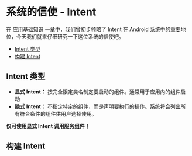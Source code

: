 系统的信使 - Intent
===

在 [应用基础知识](1-应用基础知识.md#如何启动一个组件intent-那些事) 一章中，我们曾初步领略了 Intent 在 Android 系统中的重要地位，今天我们就来仔细研究一下这位系统的信使吧。

<!-- TOC -->

- [Intent 类型](#intent-类型)
- [构建 Intent](#构建-intent)

<!-- /TOC -->

## Intent 类型

- **显式 Intent：** 按完全限定类名制定要启动的组件。通常用于应用内的组件启动
- **隐式 Intent：** 不指定特定的组件，而是声明要执行的操作。系统将会列出所有符合条件的组件供用户选择使用。

**仅可使用显式 Intent 调用服务组件！**

## 构建 Intent

